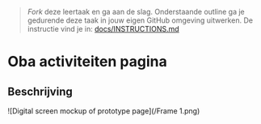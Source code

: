 > _Fork_ deze leertaak en ga aan de slag. Onderstaande outline ga je gedurende deze taak in jouw eigen GitHub omgeving uitwerken. De instructie vind je in: [docs/INSTRUCTIONS.md](docs/INSTRUCTIONS.md)

# Oba activiteiten pagina

## Beschrijving
<!-- Voeg een link toe naar Github Pages 🌐-->
![Digital screen mockup of prototype page](/Frame 1.png)

